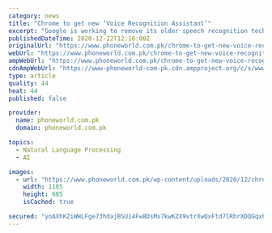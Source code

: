 ```yaml
---
category: news
title: "Chrome to get new ‘Voice Recognition Assistant’"
excerpt: "Google is working to remove its older speech recognition technology in favour of the Assistant. The chrome to benefit from new android app.."
publishedDateTime: 2020-12-22T12:16:00Z
originalUrl: "https://www.phoneworld.com.pk/chrome-to-get-new-voice-recognition-assistant/"
webUrl: "https://www.phoneworld.com.pk/chrome-to-get-new-voice-recognition-assistant/"
ampWebUrl: "https://www.phoneworld.com.pk/chrome-to-get-new-voice-recognition-assistant/amp/"
cdnAmpWebUrl: "https://www-phoneworld-com-pk.cdn.ampproject.org/c/s/www.phoneworld.com.pk/chrome-to-get-new-voice-recognition-assistant/amp/"
type: article
quality: 44
heat: 44
published: false

provider:
  name: phoneworld.com.pk
  domain: phoneworld.com.pk

topics:
  - Natural Language Processing
  - AI

images:
  - url: "https://www.phoneworld.com.pk/wp-content/uploads/2020/12/chrome.png"
    width: 1105
    height: 685
    isCached: true

secured: "yoAXhKZiWHLFge73hdajBSU14Fw8DsMx7kwKZX9vtrXwQxFtd7lRhrXDQGqxhI2WFlLKqXu3ocIyx3Q2/duihv2Ls1UoSXLCPgeb+yjUA0R5RQBoFI9+ERLsTiq9JK/qdMDu3RGlsOerhXzs9GD/w1q0W9LCu3sYN+KaFV85Nl4BIOzy1IIsEpPGpnRvVI77SuQaCISBpS/wCy0yUJsNDRsdXqMpOayaDc0zTA/eV4M7dv3oqXRUGiZK1mwPojyFptnKj32J8ci2f4ah5nxz3G5GZ17EUnGAZH5C3lO5JZiN2c8WYy6M+7jGbTEYP5sbzI/jHRTWyFGWNdL/SZfmchwz+0h2Iy/KUuH01mZcTYk=;nBVGkm0N2sttFu+V9DxHtQ=="
---
```


